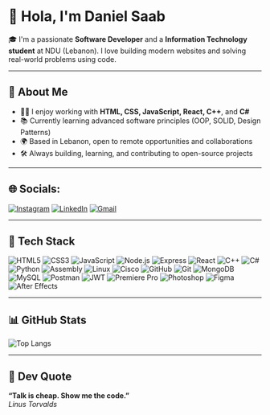 # 👋 Hola, I'm Daniel Saab

🎓 I'm a passionate **Software Developer** and a **Information Technology student** at NDU (Lebanon). I love building modern websites and solving real-world problems using code.

---

## 💼 About Me
- 🧑‍💻 I enjoy working with **HTML, CSS, JavaScript, React, C++**, and **C#**
- 📚 Currently learning advanced software principles (OOP, SOLID, Design Patterns)
- 🌍 Based in Lebanon, open to remote opportunities and collaborations
- 🛠 Always building, learning, and contributing to open-source projects

---

## 🌐 Socials:
[![Instagram](https://img.shields.io/badge/Instagram-E4405F?style=for-the-badge&logo=instagram&logoColor=white)](https://instagram.com/daniel_saab7)
[![LinkedIn](https://img.shields.io/badge/LinkedIn-0A66C2?style=for-the-badge&logo=linkedin&logoColor=white)](https://linkedin.com/in/daniel-saab)
[![Gmail](https://img.shields.io/badge/Emial-orangered?style=for-the-badge&logo=gmail&logoColor=white)](mailto:danielsaab110@gmail.com)

---

## 🔧 Tech Stack
![HTML5](https://img.shields.io/badge/HTML5-orangered?style=for-the-badge&logo=html5&logoColor=white)
![CSS3](https://img.shields.io/badge/CSS3-redorange?style=for-the-badge&logo=css3&logoColor=white)
![JavaScript](https://img.shields.io/badge/JavaScript-F7DF1E?style=for-the-badge&logo=javascript&logoColor=black)
![Node.js](https://img.shields.io/badge/Node.js-green?style=for-the-badge&logo=node.js&logoColor=white)
![Express](https://img.shields.io/badge/Express-black?style=for-the-badge&logo=express&logoColor=white)
![React](https://img.shields.io/badge/React-purple?style=for-the-badge&logo=react&logoColor=61DAFB)
![C++](https://img.shields.io/badge/C++-darkorange?style=for-the-badge&logo=c%2B%2B&logoColor=white)
![C#](https://img.shields.io/badge/C%23-cyan?style=for-the-badge&logo=c-sharp&logoColor=white)
![Python](https://img.shields.io/badge/Python-blue?style=for-the-badge&logo=python&logoColor=gold)
![Assembly](https://img.shields.io/badge/Assembly-red?style=for-the-badge&Color=orange)
![Linux](https://img.shields.io/badge/Linux-000000?style=for-the-badge&logo=linux&logoColor=yellow)
![Cisco](https://img.shields.io/badge/Cisco-white?style=for-the-badge&logo=cisco&logoColor=black)
![GitHub](https://img.shields.io/badge/GitHub-black?style=for-the-badge&logo=github&logoColor=white)
![Git](https://img.shields.io/badge/Git-darkred?style=for-the-badge&logo=git&logoColor=white)
![MongoDB](https://img.shields.io/badge/MongoDB-darkgreen?style=for-the-badge&logo=mongodb&logoColor=white)
![MySQL](https://img.shields.io/badge/MySQL-darkorange?style=for-the-badge&logo=mysql&logoColor=black)
![Postman](https://img.shields.io/badge/Postman-red?style=for-the-badge&logo=postman&logoColor=white)
![JWT](https://img.shields.io/badge/JWT-darkred?style=for-the-badge&logo=jsonwebtokens&logoColor=white)
![Premiere Pro](https://img.shields.io/badge/Premiere_Pro-blue?style=for-the-badge&logo=adobepremierepro&logoColor=white)
![Photoshop](https://img.shields.io/badge/Photoshop-orangered?style=for-the-badge&logo=adobephotoshop&logoColor=white)
![Figma](https://img.shields.io/badge/Figma-redorange?style=for-the-badge&logo=figma&logoColor=white)
![After Effects](https://img.shields.io/badge/After_Effects-greenyellow?style=for-the-badge&logo=adobeaftereffects&logoColor=white)

---
## 📊 GitHub Stats  

![Top Langs](https://github-readme-stats.vercel.app/api/top-langs/?username=danielxtech&layout=compact&theme=dark)

---

## 💬 Dev Quote

**“Talk is cheap. Show me the code.”**  
*Linus Torvalds*
